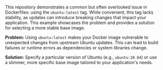 This repository demonstrates a common but often overlooked issue in Dockerfiles: using the `ubuntu:latest` tag.  While convenient, this tag lacks stability, as updates can introduce breaking changes that impact your application. This example showcases the problem and provides a solution for selecting a more stable base image.

**Problem:** Using `ubuntu:latest` makes your Docker image vulnerable to unexpected changes from upstream Ubuntu updates. This can lead to build failures or runtime errors as dependencies or system libraries change.

**Solution:** Specify a particular version of Ubuntu (e.g., `ubuntu:20.04`) or use a slimmer, more specific base image tailored to your application's needs.